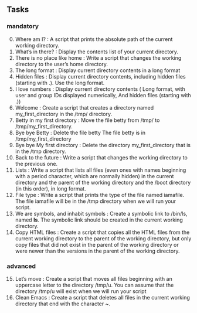 ## Tasks

### mandatory 
0. Where am I? : A script that prints the absolute path of the current working directory.
1. What’s in there? : Display the contents list of your current directory.
2. There is no place like home : Write a script that changes the working directory to the user’s home directory.
3. The long format : Display current directory contents in a long format
4. Hidden files : Display current directory contents, including hidden files (starting with .). Use the long format.
5. I love numbers : Display current directory contents ( Long format, with user and group IDs displayed numerically, And hidden files (starting with .))
6. Welcome : Create a script that creates a directory named my_first_directory in the /tmp/ directory.
7. Betty in my first directory : Move the file betty from /tmp/ to /tmp/my_first_directory.
8. Bye bye Betty : Delete the file betty The file betty is in /tmp/my_first_directory
9. Bye bye My first directory : Delete the directory my_first_directory that is in the /tmp directory.
10. Back to the future : Write a script that changes the working directory to the previous one.
11. Lists : Write a script that lists all files (even ones with names beginning with a period character, which are normally hidden) in the current directory and the parent of the working directory and the /boot directory (in this order), in long format.
12. File type : Write a script that prints the type of the file named iamafile. The file iamafile will be in the /tmp directory when we will run your script.
13. We are symbols, and inhabit symbols : Create a symbolic link to /bin/ls, named __ls__. The symbolic link should be created in the current working directory.
14. Copy HTML files : Create a script that copies all the HTML files from the current working directory to the parent of the working directory, but only copy files that did not exist in the parent of the working directory or were newer than the versions in the parent of the working directory.

### advanced
15. Let’s move : Create a script that moves all files beginning with an uppercase letter to the directory /tmp/u. You can assume that the directory /tmp/u will exist when we will run your script
16. Clean Emacs : Create a script that deletes all files in the current working directory that end with the character ~.
